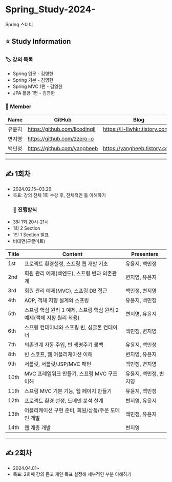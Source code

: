# Spring_Study-2024-
Spring 스터디

## ⭐ Study Information
### 🏷 강의 목록
- Spring 입문 - 김영한
- Spring 기본 - 김영한
- Spring MVC 1편 - 김영한
- JPA 활용 1편 - 김영한

### 👥 Member
| Name | GitHub | Blog | Role |
| --- | --- | --- | --- |
| 유윤지 | https://github.com/llcodingll | https://ll-llwhkr.tistory.com/ | 리더 |
| 변지영 | https://github.com/zzero-o |  | 멤버 |
| 백민정 | https://github.com/yangheeb | https://yangheeb.tistory.com/ | 멤버 |
---
## ✍ 1회차
- 2024.02.15~03.29
- 목표: 강의 전체 1회 수강 후, 전체적인 틀 이해하기
  ### 💭 진행방식
- 3일 1회 20시-21시
- 1회 2 Section
- 1인 1 Section 발표
- 비대면(구글미트)
  
| Title | Content | Presenters |
| --- | --- | --- |
| 1st | 프로젝트 환경설정, 스프링 웹 개발 기초 | 유윤지, 백민정 |
| 2nd | 회원 관리 예제(백엔드), 스프링 빈과 의존관계 | 변지영, 유윤지 |
| 3rd | 회원 관리 예제(MVC), 스프링 DB 접근 | 백민정, 변지영 |
| 4th | AOP, 객체 지향 설계와 스프링 | 유윤지, 백민정 |
| 5th | 스프링 핵심 원리 1 예제, 스프링 핵심 원리 2 예제(객체 지향 원리 적용) | 변지영, 유윤지 |
| 6th | 스프링 컨테이너와 스프링 빈, 싱글톤 컨테이너 | 백민정, 변지영 |
| 7th | 의존관계 자동 주입, 빈 생명주기 콜백 | 유윤지, 백민정 |
| 8th | 빈 스코프, 웹 어플리케이션 이해 | 변지영, 유윤지 |
| 9th | 서블릿, 서블릿/JSP/MVC 패턴 | 백민정, 변지영 |
| 10th | MVC 프레임워크 만들기, 스프링 MVC 구조 이해 | 유윤지, 백민정, 변지영 |
| 11th | 스프링 MVC 기본 기능, 웹 페이지 만들기 | 유윤지, 백민정 |
| 12th | 프로젝트 환경 설정, 도메인 분석 설계 | 변지영, 유윤지 |
| 13th | 어플리케이션 구현 준비, 회원/상품/주문 도메인 개발 | 백민정, 유윤지 |
| 14th | 웹 계층 개발 | 변지영 |
---
## ✍ 2회차
- 2024.04.01~
- 목표: 2회째 강의 듣고 개인 목표 설정해 세부적인 부분 이해하기
